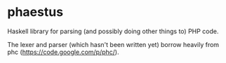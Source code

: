 phaestus
========

Haskell library for parsing (and possibly doing other things to) PHP code.

The lexer and parser (which hasn't been written yet) borrow heavily from phc (https://code.google.com/p/phc/).

